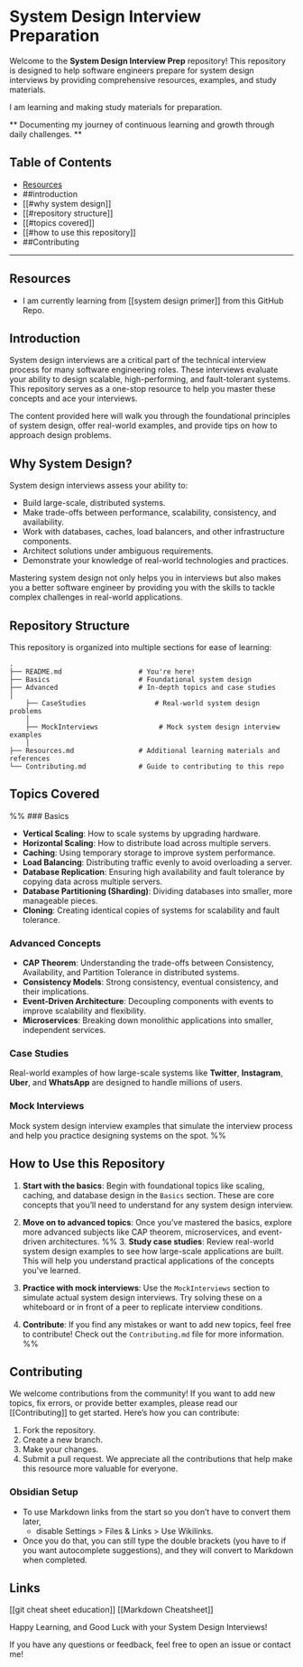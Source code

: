 # System Design Interview Preparation 

Welcome to the **System Design Interview Prep** repository! This repository is designed to help software engineers prepare for system design interviews by providing comprehensive resources, examples, and study materials. 

I am learning and making study materials for preparation. 

** Documenting my journey of continuous learning and growth through daily challenges. ** 
## Table of Contents
- [Resources](#resources)
- ##introduction
- [[#why system design]]
- [[#repository structure]]
- [[#topics covered]]
- [[#how to use this repository]]
- ##Contributing
---
## Resources

- I am currently learning from [[system design primer]] from this GitHub Repo.
## Introduction

System design interviews are a critical part of the technical interview process for many software engineering roles. These interviews evaluate your ability to design scalable, high-performing, and fault-tolerant systems. This repository serves as a one-stop resource to help you master these concepts and ace your interviews.

The content provided here will walk you through the foundational principles of system design, offer real-world examples, and provide tips on how to approach design problems.
## Why System Design?

System design interviews assess your ability to:
- Build large-scale, distributed systems.
- Make trade-offs between performance, scalability, consistency, and availability.
- Work with databases, caches, load balancers, and other infrastructure components.
- Architect solutions under ambiguous requirements.
- Demonstrate your knowledge of real-world technologies and practices.

Mastering system design not only helps you in interviews but also makes you a better software engineer by providing you with the skills to tackle complex challenges in real-world applications.
## Repository Structure

This repository is organized into multiple sections for ease of learning:

```
.
├── README.md                   # You're here!
├── Basics                      # Foundational system design 
├── Advanced                    # In-depth topics and case studies
│   
	├── CaseStudies                 # Real-world system design problems
	│   
	├── MockInterviews               # Mock system design interview examples
	│   
├── Resources.md                # Additional learning materials and references
└── Contributing.md             # Guide to contributing to this repo
```
## Topics Covered
%% ### Basics

- **Vertical Scaling**: How to scale systems by upgrading hardware.
- **Horizontal Scaling**: How to distribute load across multiple servers.
- **Caching**: Using temporary storage to improve system performance.
- **Load Balancing**: Distributing traffic evenly to avoid overloading a server.
- **Database Replication**: Ensuring high availability and fault tolerance by copying data across multiple servers.
- **Database Partitioning (Sharding)**: Dividing databases into smaller, more manageable pieces.
- **Cloning**: Creating identical copies of systems for scalability and fault tolerance.
### Advanced Concepts

- **CAP Theorem**: Understanding the trade-offs between Consistency, Availability, and Partition Tolerance in distributed systems.
- **Consistency Models**: Strong consistency, eventual consistency, and their implications.
- **Event-Driven Architecture**: Decoupling components with events to improve scalability and flexibility.
- **Microservices**: Breaking down monolithic applications into smaller, independent services.
### Case Studies

Real-world examples of how large-scale systems like **Twitter**, **Instagram**, **Uber**, and **WhatsApp** are designed to handle millions of users.
### Mock Interviews

Mock system design interview examples that simulate the interview process and help you practice designing systems on the spot. %%
## How to Use this Repository

1. **Start with the basics**: Begin with foundational topics like scaling, caching, and database design in the `Basics` section. These are core concepts that you’ll need to understand for any system design interview.
   
2. **Move on to advanced topics**: Once you’ve mastered the basics, explore more advanced subjects like CAP theorem, microservices, and event-driven architectures.
%% 3. **Study case studies**: Review real-world system design examples to see how large-scale applications are built. This will help you understand practical applications of the concepts you've learned.
4. **Practice with mock interviews**: Use the `MockInterviews` section to simulate actual system design interviews. Try solving these on a whiteboard or in front of a peer to replicate interview conditions.
5. **Contribute**: If you find any mistakes or want to add new topics, feel free to contribute! Check out the `Contributing.md` file for more information. %%
## Contributing
We welcome contributions from the community! If you want to add new topics, fix errors, or provide better examples, please read our [[Contributing]] to get started.
Here’s how you can contribute:
1. Fork the repository.
2. Create a new branch.
3. Make your changes.
4. Submit a pull request.
We appreciate all the contributions that help make this resource more valuable for everyone.
### Obsidian Setup 

- To use Markdown links from the start so you don’t have to convert them later, 
	- disable Settings > Files & Links > Use Wikilinks.
- Once you do that, you can still type the double brackets (you have to if you want autocomplete suggestions), and they will convert to Markdown when completed.
## Links 
[[git cheat sheet education]]
[[Markdown Cheatsheet]]

Happy Learning, and Good Luck with your System Design Interviews!

If you have any questions or feedback, feel free to open an issue or contact me!


